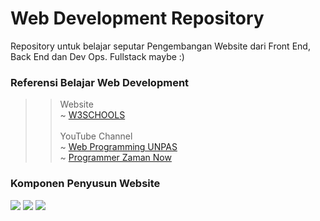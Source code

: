 # Web Development Repository
Repository untuk belajar seputar Pengembangan Website dari Front End, Back End dan Dev Ops. Fullstack maybe :)
### Referensi Belajar Web Development <br>
>> Website <br>
~ <a href="https://w3schools.com" target="_blank">W3SCHOOLS</a> <br><br>
>> YouTube Channel <br>
~ <a href="https://youtube.com/webprogrammingunpas">Web Programming UNPAS</a> <br>
~ <a href="https://www.youtube.com/c/ProgrammerZamanNow">Programmer Zaman Now</a>

### Komponen Penyusun Website
<img src="https://img.shields.io/badge/HTML-orange?style=for-the-badge&logo=html&logoColor=orange" /> <img src="https://img.shields.io/badge/CSS-skyblue?style=for-the-badge&logo=css&logoColor=skyblue" /> <img src="https://img.shields.io/badge/JAVASCRIPT-yellow?style=for-the-badge&logo=html&logoColor=yellow" />
